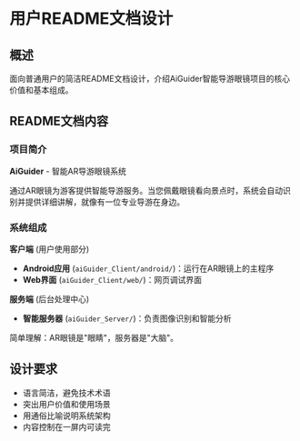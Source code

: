 # 用户README文档设计

## 概述

面向普通用户的简洁README文档设计，介绍AiGuider智能导游眼镜项目的核心价值和基本组成。

## README文档内容

### 项目简介
**AiGuider** - 智能AR导游眼镜系统

通过AR眼镜为游客提供智能导游服务。当您佩戴眼镜看向景点时，系统会自动识别并提供详细讲解，就像有一位专业导游在身边。

### 系统组成

**客户端** (用户使用部分)
- **Android应用** (`aiGuider_Client/android/`)：运行在AR眼镜上的主程序
- **Web界面** (`aiGuider_Client/web/`)：网页调试界面

**服务端** (后台处理中心)
- **智能服务器** (`aiGuider_Server/`)：负责图像识别和智能分析

简单理解：AR眼镜是"眼睛"，服务器是"大脑"。

## 设计要求

- 语言简洁，避免技术术语
- 突出用户价值和使用场景
- 用通俗比喻说明系统架构
- 内容控制在一屏内可读完